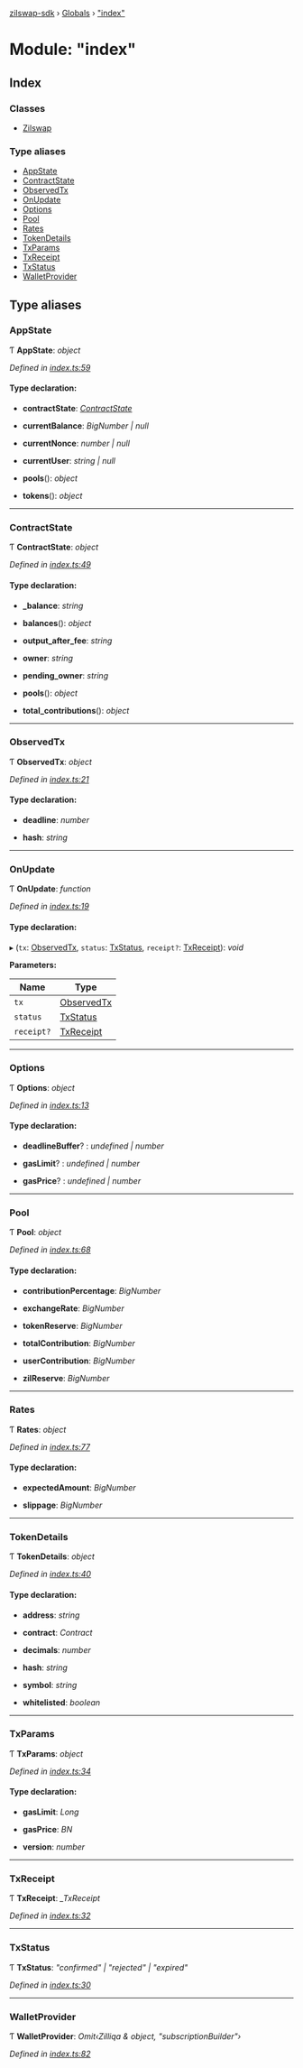 [zilswap-sdk](../README.md) › [Globals](../globals.md) › ["index"](_index_.md)

# Module: "index"

## Index

### Classes

* [Zilswap](../classes/_index_.zilswap.md)

### Type aliases

* [AppState](_index_.md#appstate)
* [ContractState](_index_.md#contractstate)
* [ObservedTx](_index_.md#observedtx)
* [OnUpdate](_index_.md#onupdate)
* [Options](_index_.md#options)
* [Pool](_index_.md#pool)
* [Rates](_index_.md#rates)
* [TokenDetails](_index_.md#tokendetails)
* [TxParams](_index_.md#txparams)
* [TxReceipt](_index_.md#txreceipt)
* [TxStatus](_index_.md#txstatus)
* [WalletProvider](_index_.md#walletprovider)

## Type aliases

###  AppState

Ƭ **AppState**: *object*

*Defined in [index.ts:59](https://github.com/Switcheo/zilswap-sdk/blob/680cdbe/src/index.ts#L59)*

#### Type declaration:

* **contractState**: *[ContractState](_index_.md#contractstate)*

* **currentBalance**: *BigNumber | null*

* **currentNonce**: *number | null*

* **currentUser**: *string | null*

* **pools**(): *object*

* **tokens**(): *object*

___

###  ContractState

Ƭ **ContractState**: *object*

*Defined in [index.ts:49](https://github.com/Switcheo/zilswap-sdk/blob/680cdbe/src/index.ts#L49)*

#### Type declaration:

* **_balance**: *string*

* **balances**(): *object*

* **output_after_fee**: *string*

* **owner**: *string*

* **pending_owner**: *string*

* **pools**(): *object*

* **total_contributions**(): *object*

___

###  ObservedTx

Ƭ **ObservedTx**: *object*

*Defined in [index.ts:21](https://github.com/Switcheo/zilswap-sdk/blob/680cdbe/src/index.ts#L21)*

#### Type declaration:

* **deadline**: *number*

* **hash**: *string*

___

###  OnUpdate

Ƭ **OnUpdate**: *function*

*Defined in [index.ts:19](https://github.com/Switcheo/zilswap-sdk/blob/680cdbe/src/index.ts#L19)*

#### Type declaration:

▸ (`tx`: [ObservedTx](_index_.md#observedtx), `status`: [TxStatus](_index_.md#txstatus), `receipt?`: [TxReceipt](_index_.md#txreceipt)): *void*

**Parameters:**

Name | Type |
------ | ------ |
`tx` | [ObservedTx](_index_.md#observedtx) |
`status` | [TxStatus](_index_.md#txstatus) |
`receipt?` | [TxReceipt](_index_.md#txreceipt) |

___

###  Options

Ƭ **Options**: *object*

*Defined in [index.ts:13](https://github.com/Switcheo/zilswap-sdk/blob/680cdbe/src/index.ts#L13)*

#### Type declaration:

* **deadlineBuffer**? : *undefined | number*

* **gasLimit**? : *undefined | number*

* **gasPrice**? : *undefined | number*

___

###  Pool

Ƭ **Pool**: *object*

*Defined in [index.ts:68](https://github.com/Switcheo/zilswap-sdk/blob/680cdbe/src/index.ts#L68)*

#### Type declaration:

* **contributionPercentage**: *BigNumber*

* **exchangeRate**: *BigNumber*

* **tokenReserve**: *BigNumber*

* **totalContribution**: *BigNumber*

* **userContribution**: *BigNumber*

* **zilReserve**: *BigNumber*

___

###  Rates

Ƭ **Rates**: *object*

*Defined in [index.ts:77](https://github.com/Switcheo/zilswap-sdk/blob/680cdbe/src/index.ts#L77)*

#### Type declaration:

* **expectedAmount**: *BigNumber*

* **slippage**: *BigNumber*

___

###  TokenDetails

Ƭ **TokenDetails**: *object*

*Defined in [index.ts:40](https://github.com/Switcheo/zilswap-sdk/blob/680cdbe/src/index.ts#L40)*

#### Type declaration:

* **address**: *string*

* **contract**: *Contract*

* **decimals**: *number*

* **hash**: *string*

* **symbol**: *string*

* **whitelisted**: *boolean*

___

###  TxParams

Ƭ **TxParams**: *object*

*Defined in [index.ts:34](https://github.com/Switcheo/zilswap-sdk/blob/680cdbe/src/index.ts#L34)*

#### Type declaration:

* **gasLimit**: *Long*

* **gasPrice**: *BN*

* **version**: *number*

___

###  TxReceipt

Ƭ **TxReceipt**: *_TxReceipt*

*Defined in [index.ts:32](https://github.com/Switcheo/zilswap-sdk/blob/680cdbe/src/index.ts#L32)*

___

###  TxStatus

Ƭ **TxStatus**: *"confirmed" | "rejected" | "expired"*

*Defined in [index.ts:30](https://github.com/Switcheo/zilswap-sdk/blob/680cdbe/src/index.ts#L30)*

___

###  WalletProvider

Ƭ **WalletProvider**: *Omit‹Zilliqa & object, "subscriptionBuilder"›*

*Defined in [index.ts:82](https://github.com/Switcheo/zilswap-sdk/blob/680cdbe/src/index.ts#L82)*
